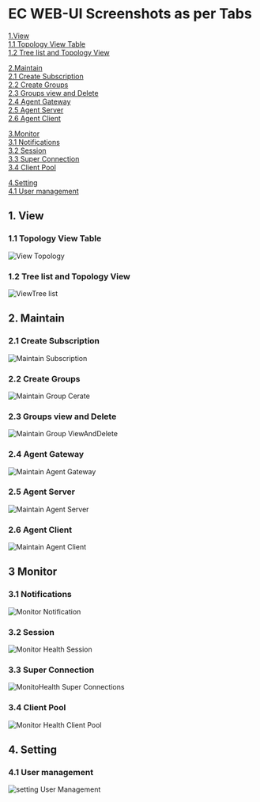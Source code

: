 

# EC WEB-UI Screenshots as per Tabs
  [1.View](#1_view) \
     [1.1 Topology View Table](#11-topology-view-table) \
     [1.2 Tree list and Topology View](#12-tree-list-and-topology-view) 
     
  [2.Maintain](#2_maintain) \
      [2.1 Create Subscription](#21-create-subscription) \
      [2.2 Create Groups](#22-create-groups) \
      [2.3 Groups view and Delete](#23-groups-view-and-delete) \
      [2.4 Agent Gateway](#24-agent-gateway) \
      [2.5 Agent Server](#25-agent-server) \
      [2.6 Agent Client ](#26-agent-client ) 
     
  [3.Monitor](#3_monitor) \
     [3.1 Notifications](#31-notifications) \
     [3.2 Session](#32-session) \
     [3.3 Super Connection](#33-super-connection) \
     [3.4 Client Pool](#34-client-pool) 
     
  [4.Setting](#4_setting) \
     [4.1 User management](#41-user-management) 

 ## 1. View

 ### 1.1 Topology View Table

![View Topology](/docs/Ec%20Screenshot/View/ViewTopology.png?raw=true "View Topology")


 ### 1.2 Tree list and Topology View


![ViewTree list](/docs/Ec%20Screenshot/View/ViewTreelist.png?raw=true "ViewTree list")





## 2. Maintain
### 2.1 Create Subscription 



![Maintain Subscription](/docs/Ec%20Screenshot/Maintain/MaintainSubscription.png?raw=true "Maintain Subscription")








 ### 2.2 Create Groups



![Maintain Group Cerate](/docs/Ec%20Screenshot/Maintain/MaintainGroupCerate.png?raw=true "Maintain Group Cerate")



### 2.3 Groups view and Delete


![Maintain Group ViewAndDelete](/docs/Ec%20Screenshot/Maintain/MaintainroupViewAndDelete.png?raw=true "Maintain Group View And Delete")




### 2.4 Agent Gateway



![Maintain Agent Gateway](/docs/Ec%20Screenshot/Maintain/MaintainAgentGateway.png?raw=true "Maintain Agent Gateway")






### 2.5 Agent Server

 
![Maintain Agent Server](/docs/Ec%20Screenshot/Maintain/MaintainAgentServer.png?raw=true "Maintain Agent Server")





### 2.6 Agent Client 


![Maintain Agent Client](/docs/Ec%20Screenshot/Maintain/MaintainAgentClient.png?raw=true "Maintain Agent Client")





## 3 Monitor

### 3.1 Notifications


![Monitor Notification](/docs/Ec%20Screenshot/Monitor/MonitorNotification.png?raw=true "Monitor Notification")





### 3.2 Session


![Monitor Health Session](/docs/Ec%20Screenshot/Monitor/MonitorHealthSession.png?raw=true "Monitor Health Session")





### 3.3 Super Connection

 
![MonitoHealth Super Connections](/docs/Ec%20Screenshot/Monitor/MonitoHealthSuperConnections.png?raw=true "MonitoHealth Super Connections")





### 3.4 Client Pool

 ![Monitor Health Client Pool](/docs/Ec%20Screenshot/Monitor/MonitorHealthClientPool.png?raw=true "Monitor Health Client Pool")





## 4. Setting

### 4.1 User management


 ![setting User Management](/docs/Ec%20Screenshot/Settings/settingUserManagement.png?raw=true "setting User Management")





